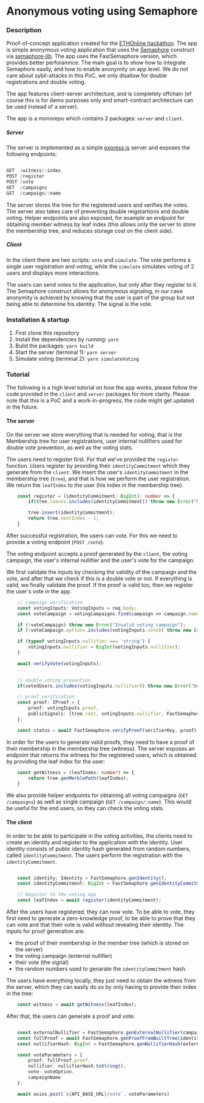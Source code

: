 # Anonymous voting using Semaphore 

### Description
Proof-of-concept application created for the [ETHOnline hackathon](https://online.ethglobal.com/). The app is simple anonymous voting application that uses the [Semaphore](https://semaphore.appliedzkp.org/) construct via [semaphore-lib](https://github.com/akinovak/semaphore-lib). The app uses the FastSemaphore version, which provides better perforamnce. The main goal is to show how to integrate Semaphore easily, and how to enable anonymity on app level. We do not care about sybil-attacks in this PoC, we only disallow for double registrations and double voting.

The app features client-server architecture, and is completely offchain (of course this is for demo purposes only and smart-contract architecture can be used instead of a server). 

The app is a monorepo which contains 2 packages: `server` and `client`.

##### Server
The server is implemented as a simple [express.js](https://expressjs.com/) server and exposes the following endpoints:

```typescript

GET  /witness/:index
POST /register
POST /vote
GET  /campaigns
GET  /campaign/:name
```
The server stores the tree for the registered users and verifies the votes. The server also takes care of preventing double reigstartions and double voting. Helper endpoints are also exposed, for example an endpoint for obtaining member witness by leaf index (this allows only the server to store the membership tree, and reduces storage cost on the client side).

##### Client

In the client there are two scripts: `vote` and `simulate`. The vote performs a single user registration and voting, while the `simulate` simulates voting of 2 users and displays more interactions.

The users can send votes to the application, but only after they register to it. 
The Semaphore construct allows for anonymous signaling, in our case anonymity is achieved by knowing that the user is part of the group but not being able to determine his identity. The signal is the vote.


### Installation & startup

1. First clone this repository
2. Install the dependencies by running: `yarn`
3. Build the packages: `yarn build`
4. Start the server (terminal 1): `yarn server`
5. Simulate voting (terminal 2): `yarn simulateVoting`

### Tutorial

The following is a high level tutorial on how the app works, please follow the code provided in the `client` and `server` packages for more clarity. Please note that this is a PoC and a work-in-progress, the code might get updated in the future.

#### The server

On the server we store everything that is needed for voting, that is the Membership tree for user registrations,  user internal nullifiers used for double vote prevention, as well as the voting stats.


The users need to register first. For that we've provided the `register` function. Users register by providing their `identityCommitment` which they generate from the `client`. We insert the user's `identityCommitment` in the membership tree (`tree`), and that is how we perform the user registration. We return the `leafIndex` to the user (his index in the membership tree).


```typescript
    const register = (identityCommitment: BigInt): number => {
        if(tree.leaves.includes(identityCommitment)) throw new Error("User already registered");

        tree.insert(identityCommitment);
        return tree.nextIndex - 1;
    }
```


After successful registration, the users can vote. For this we need to provide a voting endpoint (`POST /vote`).

The voting endpoint accepts a proof generated by the `client`, the voting campaign, the user's internal nullifier and the user's vote for the campaign.

We first validate the inputs by checking the validity of the campaign and the vote, and after that we check if this is a double vote or not. If everything is valid, we finally validate the proof. If the proof is valid too, then we register the user's vote in the app.

```typescript
    // campaign verification
    const votingInputs: VotingInputs = req.body;
    const voteCampaign = votingCampaigns.find(campaign => campaign.name === votingInputs.campaignName);

    if (!voteCampaign) throw new Error("Invalid voting campaign");
    if (!voteCampaign.options.includes(votingInputs.vote)) throw new Error("Invalid vote");

    if (typeof votingInputs.nullifier === 'string') {
        votingInputs.nullifier = BigInt(votingInputs.nullifier);
    }

    await verifyVote(votingInputs);
    ...

    // double voting prevention
    if(votedUsers.includes(votingInputs.nullifier)) throw new Error("Double vote");

    // proof verification
    const proof: IProof = {
        proof: votingInputs.proof,
        publicSignals: [tree.root, votingInputs.nullifier, FastSemaphore.genSignalHash(votingInputs.vote), FastSemaphore.genExternalNullifier(votingInputs.campaignName)]
    };

    const status = await FastSemaphore.verifyProof(verifierKey, proof);

```

In order for the users to generate valid proofs, they need to have a proof of their membership in the membership tree (witness). The server exposes an endpoint that returns the witness for the registered users, which is obtained by providing the leaf index for the user:

```typescript
    const getWitness = (leafIndex: number) => {
        return tree.genMerklePath(leafIndex);
    }
```


We also provide helper endpoints for obtaining all voting campaigns (`GET /campaigns`) as well as single campaign (`GET /campaign/:name`). This would be useful for the end users, so they can check the voting stats.


#### The client

In order to be able to participate in the voting activities, the clients need to create an identity and register to the application with the identity. User identity consists of public identity hash generated from random numbers, called `identityCommitment`. The users perform the registration with the `identityCommitment`. 

```typescript

    const identity: Identity = FastSemaphore.genIdentity();
    const identityCommitment: BigInt = FastSemaphore.genIdentityCommitment(identity);

    // Register to the voting app
    const leafIndex = await register(identityCommitment);

```


After the users have registered, they can now vote. To be able to vote, they first need to generate a zero-knowledge proof, to be able to prove that they can vote and that their vote is valid without revealing their identity.
The inputs for proof generation are:
-  the proof of their membership in the member tree (which is stored on the server)
-  the voting campaign (external nullifier)
-  their vote (the signal) 
-  the random numbers used to genarate the `identityCommitment` hash.

The users have everything locally, they just need to obtain the witness from the server, which they can easily do so by only having to provide their index in the tree:

```typescript
    const witness = await getWitness(leafIndex);
```


After that, the users can generate a proof and vote:

```typescript

    const externalNullifier = FastSemaphore.genExternalNullifier(campaignName);
    const fullProof = await FastSemaphore.genProofFromBuiltTree(identity, witness, externalNullifier , voteOption, CIRCUIT_PATH, PROVER_KEY_PATH);
    const nullifierHash: BigInt = FastSemaphore.genNullifierHash(externalNullifier, identity.identityNullifier, 20);

    const voteParameters = {
        proof: fullProof.proof,
        nullifier: nullifierHash.toString(),
        vote: voteOption,
        campaignName
    };

    await axios.post(`${API_BASE_URL}/vote`, voteParameters)
```

